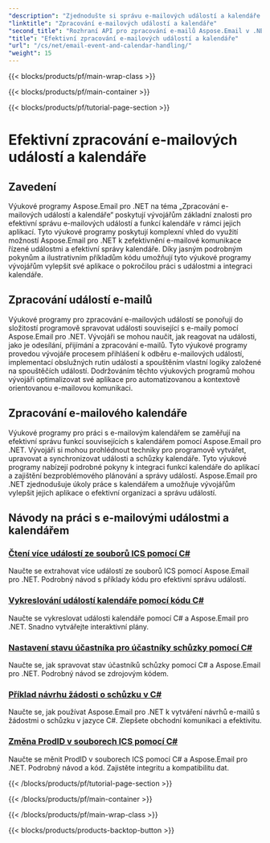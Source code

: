 ```yaml
---
"description": "Zjednodušte si správu e-mailových událostí a kalendáře s tutoriály Aspose.Email pro .NET. Naučte se automatizovat e-mailové události a bezproblémově integrovat funkce kalendáře."
"linktitle": "Zpracování e-mailových událostí a kalendáře"
"second_title": "Rozhraní API pro zpracování e-mailů Aspose.Email v .NET"
"title": "Efektivní zpracování e-mailových událostí a kalendáře"
"url": "/cs/net/email-event-and-calendar-handling/"
"weight": 15
---
```


{{< blocks/products/pf/main-wrap-class >}}

{{< blocks/products/pf/main-container >}}

{{< blocks/products/pf/tutorial-page-section >}}

# Efektivní zpracování e-mailových událostí a kalendáře


## Zavedení

Výukové programy Aspose.Email pro .NET na téma „Zpracování e-mailových událostí a kalendáře“ poskytují vývojářům základní znalosti pro efektivní správu e-mailových událostí a funkcí kalendáře v rámci jejich aplikací. Tyto výukové programy poskytují komplexní vhled do využití možností Aspose.Email pro .NET k zefektivnění e-mailové komunikace řízené událostmi a efektivní správy kalendáře. Díky jasným podrobným pokynům a ilustrativním příkladům kódu umožňují tyto výukové programy vývojářům vylepšit své aplikace o pokročilou práci s událostmi a integraci kalendáře.

## Zpracování událostí e-mailů

Výukové programy pro zpracování e-mailových událostí se ponořují do složitostí programově spravovat události související s e-maily pomocí Aspose.Email pro .NET. Vývojáři se mohou naučit, jak reagovat na události, jako je odesílání, přijímání a zpracování e-mailů. Tyto výukové programy provedou vývojáře procesem přihlášení k odběru e-mailových událostí, implementací obslužných rutin událostí a spouštěním vlastní logiky založené na spouštěčích událostí. Dodržováním těchto výukových programů mohou vývojáři optimalizovat své aplikace pro automatizovanou a kontextově orientovanou e-mailovou komunikaci.

## Zpracování e-mailového kalendáře

Výukové programy pro práci s e-mailovým kalendářem se zaměřují na efektivní správu funkcí souvisejících s kalendářem pomocí Aspose.Email pro .NET. Vývojáři si mohou prohlédnout techniky pro programově vytvářet, upravovat a synchronizovat události a schůzky kalendáře. Tyto výukové programy nabízejí podrobné pokyny k integraci funkcí kalendáře do aplikací a zajištění bezproblémového plánování a správy událostí. Aspose.Email pro .NET zjednodušuje úkoly práce s kalendářem a umožňuje vývojářům vylepšit jejich aplikace o efektivní organizaci a správu událostí.

## Návody na práci s e-mailovými událostmi a kalendářem

### [Čtení více událostí ze souborů ICS pomocí C#](./reading-multiple-events-from-ics-files-with-csharp/)
Naučte se extrahovat více událostí ze souborů ICS pomocí Aspose.Email pro .NET. Podrobný návod s příklady kódu pro efektivní správu událostí.
### [Vykreslování událostí kalendáře pomocí kódu C#](./rendering-calendar-events-using-csharp-code/)
Naučte se vykreslovat události kalendáře pomocí C# a Aspose.Email pro .NET. Snadno vytvářejte interaktivní plány.
### [Nastavení stavu účastníka pro účastníky schůzky pomocí C#](./setting-participant-status-for-appointment-attendees-with-csharp/)
Naučte se, jak spravovat stav účastníků schůzky pomocí C# a Aspose.Email pro .NET. Podrobný návod se zdrojovým kódem.
### [Příklad návrhu žádosti o schůzku v C#](./crafting-a-draft-appointment-request-csharp-example/)
Naučte se, jak používat Aspose.Email pro .NET k vytváření návrhů e-mailů s žádostmi o schůzku v jazyce C#. Zlepšete obchodní komunikaci a efektivitu.
### [Změna ProdID v souborech ICS pomocí C#](./altering-prodid-in-ics-files-with-csharp/)
Naučte se měnit ProdID v souborech ICS pomocí C# a Aspose.Email pro .NET. Podrobný návod a kód. Zajistěte integritu a kompatibilitu dat. 

{{< /blocks/products/pf/tutorial-page-section >}}

{{< /blocks/products/pf/main-container >}}

{{< /blocks/products/pf/main-wrap-class >}}

{{< blocks/products/products-backtop-button >}}